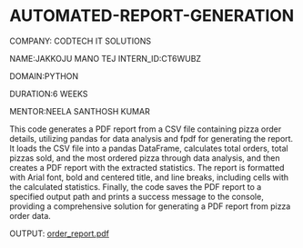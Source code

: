 # AUTOMATED-REPORT-GENERATION

COMPANY: CODTECH IT SOLUTIONS

NAME:JAKKOJU MANO TEJ
INTERN_ID:CT6WUBZ

DOMAIN:PYTHON

DURATION:6 WEEKS

MENTOR:NEELA SANTHOSH KUMAR

This code generates a PDF report from a CSV file containing pizza order details, utilizing pandas for data analysis and fpdf for generating the report. It loads the CSV file into a pandas DataFrame, calculates total orders, total pizzas sold, and the most ordered pizza through data analysis, and then creates a PDF report with the extracted statistics. The report is formatted with Arial font, bold and centered title, and line breaks, including cells with the calculated statistics. Finally, the code saves the PDF report to a specified output path and prints a success message to the console, providing a comprehensive solution for generating a PDF report from pizza order data.

OUTPUT:
[order_report.pdf](https://github.com/user-attachments/files/19156364/order_report.pdf)
